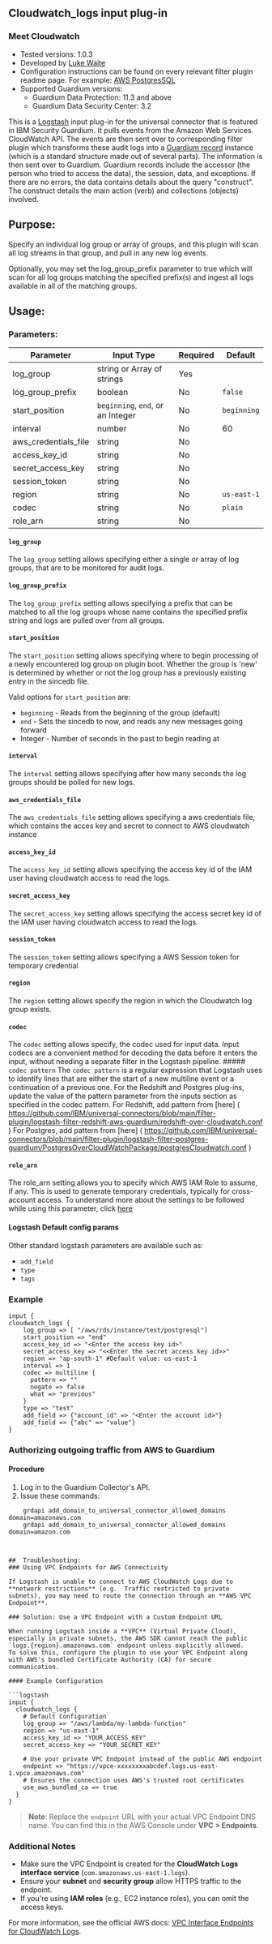 ## Cloudwatch_logs input plug-in
### Meet Cloudwatch
* Tested versions: 1.0.3
* Developed by [Luke Waite](https://github.com/lukewaite)
* Configuration instructions can be found on every relevant filter plugin readme page. For example: [AWS PostgresSQL](../../filter-plugin/logstash-filter-azure-postgresql-guardium/README.md#procedure)
* Supported Guardium versions:
	* Guardium Data Protection: 11.3 and above
	* Guardium Data Security Center: 3.2

This is a [Logstash](https://github.com/elastic/logstash) input plug-in for the universal connector that is featured in IBM Security Guardium. It pulls events from the Amazon Web Services CloudWatch API. The events are then sent over to corresponding filter plugin which transforms these audit logs into a [Guardium record](https://github.com/IBM/universal-connectors/blob/main/common/src/main/java/com/ibm/guardium/universalconnector/commons/structures/Record.java)  instance (which is a standard structure made out of several parts). The information is then sent over to Guardium. Guardium records include the accessor (the person who tried to access the data), the session, data, and exceptions. If there are no errors, the data contains details about the query "construct". The construct details the main action (verb) and collections (objects) involved.


## Purpose:

Specify an individual log group or array of groups, and this plugin will scan all log streams in that group, and pull in any new log events.

Optionally, you may set the log_group_prefix parameter to true which will scan for all log groups matching the specified prefix(s) and ingest all logs available in all of the matching groups.

## Usage:

### Parameters:

| Parameter | Input Type | Required | Default |
|-----------|------------|----------|---------|
| log_group | string or Array of strings | Yes | |
| log_group_prefix | boolean | No | `false` |
| start_position | `beginning`, `end`, or an Integer | No | `beginning` |
| interval | number | No | 60 |
| aws_credentials_file | string | No | |
| access_key_id | string | No | |
| secret_access_key | string | No | |
| session_token | string | No | |
| region | string | No | `us-east-1` |
| codec | string | No | `plain` |
| role_arn | string | No |  |


#### `log_group`
The `log_group` setting allows specifying either a single or array of log groups, that are to be monitored for audit logs.

#### `log_group_prefix`
The `log_group_prefix` setting allows specifying a prefix that can be matched to all the log groups whose name contains the specified prefix string and logs are pulled over from all groups.

#### `start_position`
The `start_position` setting allows specifying where to begin processing of a newly encountered log group on plugin boot. Whether the group is 'new' is determined by whether or not the log group has a previously existing entry in the sincedb file.

Valid options for `start_position` are:
* `beginning` - Reads from the beginning of the group (default)
* `end` - Sets the sincedb to now, and reads any new messages going forward
* Integer - Number of seconds in the past to begin reading at

#### `interval`
The `interval` setting allows specifying after how many seconds the log groups should be polled for new logs.

#### `aws_credentials_file`
The `aws_credentials_file` setting allows specifying a aws credentials file, which contains the acces key and secret to connect to AWS cloudwatch instance

#### `access_key_id`
The `access_key_id` setting allows specifying the access key id of the IAM user having cloudwatch access to read the logs.

#### `secret_access_key`
The `secret_access_key` setting allows specifying the access secret key id of the IAM user having cloudwatch access to read the logs.

#### `session_token`
The `session_token` setting allows specifying a AWS Session token for temporary credential

#### `region`
The `region` setting allows specify the region in which the Cloudwatch log group exists.

#### `codec`
The `codec` setting allows specify, the codec used for input data. Input codecs are a convenient method for decoding the data before it enters the input, without needing a separate filter in the Logstash pipeline.
   	##### `codec pattern`
    The `codec pattern` is a regular expression that Logstash uses to identify lines that are either the start of a new multiline event or a continuation of a previous one.
	For the Redshift and Postgres plug-ins, update the value of the pattern parameter from the inputs section as specified in the codec pattern.
	For Redshift, add pattern from [here] ( https://github.com/IBM/universal-connectors/blob/main/filter-plugin/logstash-filter-redshift-aws-guardium/redshift-over-cloudwatch.conf )
	For Postgres, add pattern from [here] ( https://github.com/IBM/universal-connectors/blob/main/filter-plugin/logstash-filter-postgres-guardium/PostgresOverCloudWatchPackage/postgresCloudwatch.conf )

#### `role_arn`
The role_arn setting allows you to specify which AWS IAM Role to assume, if any. This is used to generate temporary credentials, typically for cross-account access. To understand more about the settings to be followed while using this parameter, click [here]( ./SettingsForRoleArn.md )


#### Logstash Default config params
Other standard logstash parameters are available such as:
* `add_field`
* `type`
* `tags`

### Example

	input {
    cloudwatch_logs {
		log_group => [ "/aws/rds/instance/test/postgresql"]
		start_position => "end"
		access_key_id => "<Enter the access key id>"
		secret_access_key => "<<Enter the secret access key id>>"
		region => "ap-south-1" #Default value: us-east-1
		interval => 1
		codec => multiline {
          pattern => ""
          negate => false
          what => "previous"
        }
		type => "test"
		add_field => {"account_id" => "<Enter the account id>"}
		add_field => {"abc" => "value"}
	}

### Authorizing outgoing traffic from AWS to Guardium

#### Procedure
1. Log in to the Guardium Collector's API.
2. Issue these commands:
```
	grdapi add_domain_to_universal_connector_allowed_domains domain=amazonaws.com
	grdapi add_domain_to_universal_connector_allowed_domains domain=amazon.com
```
```


##  Troubleshooting: 
### Using VPC Endpoints for AWS Connectivity

If Logstash is unable to connect to AWS CloudWatch Logs due to **network restrictions** (e.g.  Traffic restricted to private subnets), you may need to route the connection through an **AWS VPC Endpoint**.

### Solution: Use a VPC Endpoint with a Custom Endpoint URL

When running Logstash inside a **VPC** (Virtual Private Cloud), especially in private subnets, the AWS SDK cannot reach the public `logs.{region}.amazonaws.com` endpoint unless explicitly allowed.  
To solve this, configure the plugin to use your VPC Endpoint along with AWS's bundled Certificate Authority (CA) for secure communication.

#### Example Configuration

```logstash
input {
  cloudwatch_logs {
	# Default Configuration
    log_group => "/aws/lambda/my-lambda-function"
    region => "us-east-1"
    access_key_id => "YOUR_ACCESS_KEY"
    secret_access_key => "YOUR_SECRET_KEY"

    # Use your private VPC Endpoint instead of the public AWS endpoint
    endpoint => "https://vpce-xxxxxxxxabcdef.logs.us-east-1.vpce.amazonaws.com"
    # Ensures the connection uses AWS's trusted root certificates
    use_aws_bundled_ca => true
  }
}
```

> **Note**: Replace the `endpoint` URL with your actual VPC Endpoint DNS name. You can find this in the AWS Console under **VPC > Endpoints**.

###  Additional Notes

- Make sure the VPC Endpoint is created for the **CloudWatch Logs interface service** (`com.amazonaws.us-east-1.logs`).
- Ensure your **subnet** and **security group** allow HTTPS traffic to the endpoint.
- If you're using **IAM roles** (e.g., EC2 instance roles), you can omit the access keys.

For more information, see the official AWS docs: [VPC Interface Endpoints for CloudWatch Logs](https://docs.aws.amazon.com/AmazonCloudWatch/latest/logs/CloudWatchLogs-and-InterfaceVPC.html).
